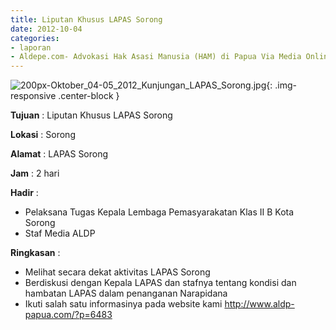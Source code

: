 ```yaml
---
title: Liputan Khusus LAPAS Sorong
date: 2012-10-04
categories:
- laporan
- Aldepe.com- Advokasi Hak Asasi Manusia (HAM) di Papua Via Media Online, Mobile Phone dan Social Media
---
```

![200px-Oktober_04-05_2012_Kunjungan_LAPAS_Sorong.jpg](/uploads/200px-Oktober_04-05_2012_Kunjungan_LAPAS_Sorong.jpg){: .img-responsive .center-block }

**Tujuan** : Liputan Khusus LAPAS Sorong

**Lokasi** : Sorong

**Alamat** : LAPAS Sorong

**Jam** : 2 hari

**Hadir** : 
* Pelaksana Tugas Kepala Lembaga Pemasyarakatan Klas II B Kota Sorong
* Staf Media ALDP

**Ringkasan** : 
* Melihat secara dekat aktivitas LAPAS Sorong
* Berdiskusi dengan Kepala LAPAS dan stafnya tentang kondisi dan hambatan LAPAS dalam penanganan Narapidana
* Ikuti salah satu informasinya pada website kami http://www.aldp-papua.com/?p=6483
